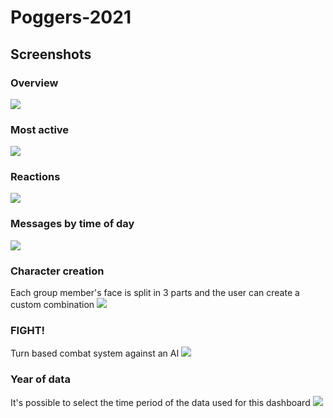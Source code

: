 # Poggers-2021

## Screenshots
### Overview
![](https://i.gyazo.com/24bb2ec215b2bdf4e87109a382bf0503.png)
### Most active
![](https://i.gyazo.com/616e82c0a30a9537222eab48a7bd83ac.png)
### Reactions
![](https://i.gyazo.com/24e129dc80c7d28242ab92116de6bbea.png)
### Messages by time of day
![](https://i.gyazo.com/59bd6a071e51fd2e08bce70cf2863308.png)
### Character creation
Each group member's face is split in 3 parts and the user can create a custom combination
![](https://i.gyazo.com/52079b4fb9bfeacfd18d303dae54bd42.png)
### FIGHT!
Turn based combat system against an AI
![](https://i.gyazo.com/34403960d89d29eeaae3ea4909f1e182.png)
### Year of data
It's possible to select the time period of the data used for this dashboard
![](https://i.gyazo.com/0b48ff9ba0d554e63564d1980670b842.png)

